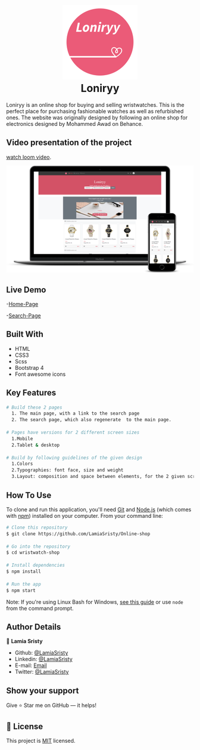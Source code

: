 <h1 align="center">
  <br>
  <a href="https://raw.githack.com/LamiaSristy/wristwatch-shop/feature1/index.html">
    <img src="assets/img/Logo.png" alt="Loniryy logo" title="Loniryy" width="200"></a>
  <br>
      Loniryy 
      
  <br>
</h1>

Loniryy is an online shop for buying and selling wristwatches. This is the perfect place for purchasing fashionable watches as well as refurbished ones. 
The website was originally designed by following an online shop for electronics designed by Mohammed Awad on Behance.

## Video presentation of the project 

[watch loom video](https://www.loom.com/share/aaadfa141cc2499aace61195a287858c).


<img src="assets/img/screenshot.png">




## Live Demo

-[Home-Page](https://raw.githack.com/LamiaSristy/wristwatch-shop/feature1/index.html)

-[Search-Page](https://raw.githack.com/LamiaSristy/wristwatch-shop/feature1/search.html)

## Built With

- HTML
- CSS3
- Scss
- Bootstrap 4
- Font awesome icons


## Key Features
```bash
# Build these 2 pages
  1. The main page, with a link to the search page
  2. The search page, which also regenerate  to the main page.

# Pages have versions for 2 different screen sizes
  1.Mobile
  2.Tablet & desktop

# Build by following guidelines of the given design
  1.Colors
  2.Typographies: font face, size and weight
  3.Layout: composition and space between elements, for the 2 given screen sizes
```


## How To Use

To clone and run this application, you'll need [Git](https://git-scm.com) and [Node.js](https://nodejs.org/en/download/) (which comes with [npm](http://npmjs.com)) installed on your computer. From your command line:

```bash
# Clone this repository
$ git clone https://github.com/LamiaSristy/Online-shop

# Go into the repository
$ cd wristwatch-shop

# Install dependencies
$ npm install

# Run the app
$ npm start
```

Note: If you're using Linux Bash for Windows, [see this guide](https://www.howtogeek.com/261575/how-to-run-graphical-linux-desktop-applications-from-windows-10s-bash-shell/) or use `node` from the command prompt.

## Author Details

👤 **Lamia Sristy**

- Github: [@LamiaSristy](https://github.com/LamiaSristy)
- Linkedin: [@LamiaSristy](https://www.linkedin.com/in/lamia-hemayet-sristy/)
- E-mail: <a href="mailto:lamiasristy@gmail.com?subject=Hello Lamia!">Email</a>  
- Twitter: [@LamiaSristy](https://twitter.com/lsristy1)


## Show your support

Give ⭐ Star me on GitHub — it helps!

## 📝 License

This project is [MIT](lic.url) licensed.
